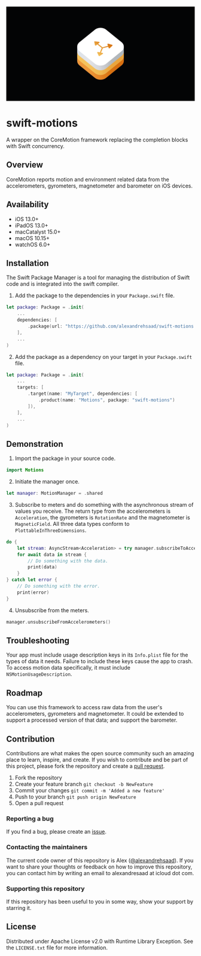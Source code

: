 ![](Assets/GitHubBanner.png)

# swift-motions

A wrapper on the CoreMotion framework replacing the completion blocks with Swift concurrency.

## Overview

CoreMotion reports motion and environment related data from the accelerometers, gyrometers, magnetometer and barometer on iOS devices.

## Availability

- iOS 13.0+
- iPadOS 13.0+
- macCatalyst 15.0+
- macOS 10.15+
- watchOS 6.0+

## Installation

The Swift Package Manager is a tool for managing the distribution of Swift code and is integrated into the swift compiler.

1. Add the package to the dependencies in your `Package.swift` file.

```swift
let package: Package = .init(
    ...
    dependencies: [
        .package(url: "https://github.com/alexandrehsaad/swift-motions.git", branch: "main")
    ],
    ...
)
```

2. Add the package as a dependency on your target in your `Package.swift` file.

```swift
let package: Package = .init(
    ...
    targets: [
        .target(name: "MyTarget", dependencies: [
            .product(name: "Motions", package: "swift-motions")
        ]),
    ],
    ...
)
```

## Demonstration

1. Import the package in your source code.

```swift
import Motions
```

2. Initiate the manager once.

```swift
let manager: MotionManager = .shared
```

3. Subscribe to meters and do something with the asynchronous stream of values you receive. The return type from the accelerometers is `Acceleration`, the gyrometers is `RotationRate` and the magnetometer is `MagneticField`. All three data types conform to `PlottableInThreeDimensions`.

```swift
do {
    let stream: AsyncStream<Acceleration> = try manager.subscribeToAccelerometers()
    for await data in stream {
        // Do something with the data.
        print(data)
    }
} catch let error {
    // Do something with the error.
    print(error)
}
```

4. Unsubscribe from the meters.

```swift
manager.unsubscribeFromAccelerometers()
```

## Troubleshooting

Your app must include usage description keys in its `Info.plist` file for the types of data it needs. Failure to include these keys cause the app to crash. To access motion data specifically, it must include `NSMotionUsageDescription`.

## Roadmap

You can use this framework to access raw data from the user's accelerometers, gyrometers and magnetometer. It could be extended to support a processed version of that data; and support the barometer.

## Contribution

Contributions are what makes the open source community such an amazing place to learn, inspire, and create. If you wish to contribute and be part of this project, please fork the repository and create a [pull request](https://github.com/alexandrehsaad/swift-motions/pulls).

1. Fork the repository
2. Create your feature branch `git checkout -b NewFeature`
3. Commit your changes `git commit -m 'Added a new feature'`
4. Push to your branch `git push origin NewFeature`
5. Open a pull request

### Reporting a bug

If you find a bug, please create an [issue](https://github.com/alexandrehsaad/swift-motions/issues).

### Contacting the maintainers

The current code owner of this repository is Alex ([@alexandrehsaad](https://github.com/alexandrehsaad)). If you want to share your thoughts or feedback on how to improve this repository, you can contact him by writing an email to alexandresaad at icloud dot com.

### Supporting this repository

If this repository has been useful to you in some way, show your support by starring it.

## License

Distributed under Apache License v2.0 with Runtime Library Exception. See the `LICENSE.txt` file for more information.
